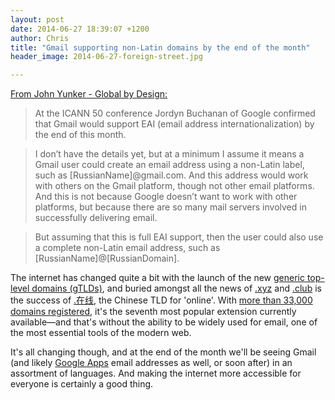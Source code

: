 ```yaml
---
layout: post
date: 2014-06-27 18:39:07 +1200
author: Chris
title: "Gmail supporting non-Latin domains by the end of the month"
header_image: 2014-06-27-foreign-street.jpg

---
```


<!-- excerpt -->

[From John Yunker - Global by Design:](http://www.globalbydesign.com/2014/06/26/gmail-non-latin-email-addresses/)

> At the ICANN 50 conference Jordyn Buchanan of Google confirmed that Gmail would support EAI (email address internationalization) by the end of this month.

> I don’t have the details yet, but at a minimum I assume it means a Gmail user could create an email address using a non-Latin label, such as [RussianName]@gmail.com. And this address would work with others on the Gmail platform, though not other email platforms. And this is not because Google doesn’t want to work with other platforms, but because there are so many mail servers involved in successfully delivering email.

>But assuming that this is full EAI support, then the user could also use a complete non-Latin email address, such as [RussianName]@[RussianDomain].

<!-- /excerpt -->

The internet has changed quite a bit with the launch of the new [generic top-level domains (gTLDs)](https://iwantmyname.com/domains/new-gtld-domain-extensions), and buried amongst all the news of [.xyz](https://iwantmyname.com/domains/dot-xyz) and [.club](https://iwantmyname.com/domains/dot-club) is the success of [.在线](https://iwantmyname.com/domains/dot-%E5%9C%A8%E7%BA%BF), the Chinese TLD for 'online'. With [more than 33,000 domains registered](http://namestat.org/), it's the seventh most popular extension currently available—and that's without the ability to be widely used for email, one of the most essential tools of the modern web. 

It's all changing though, and at the end of the month we'll be seeing Gmail (and likely [Google Apps](https://iwantmyname.com/features/applications/google-apps-for-your-domain) email addresses as well, or soon after) in an assortment of languages. And making the internet more accessible for everyone is certainly a good thing.




